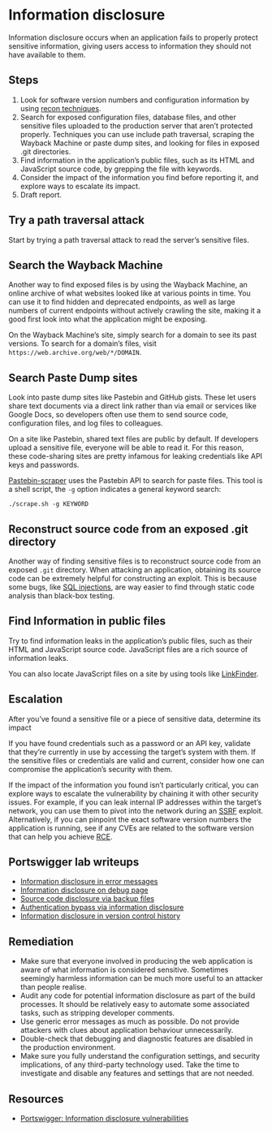 # Information disclosure

Information disclosure occurs when an application fails to properly protect sensitive information, giving users access to information they should not have available to them.

## Steps

1. Look for software version numbers and configuration information by using [recon techniques](https://recon.tymyrddin.dev/docs/app/README).
2. Search for exposed configuration files, database files, and other sensitive files uploaded to the production server that aren’t protected properly. Techniques you can use include path traversal, scraping the Wayback Machine or paste dump sites, and looking for files in exposed .git directories.
3. Find information in the application’s public files, such as its HTML and JavaScript source code, by grepping the file with keywords.
4. Consider the impact of the information you find before reporting it, and explore ways to escalate its impact.
5. Draft report.

## Try a path traversal attack

Start by trying a path traversal attack to read the server’s sensitive files.

## Search the Wayback Machine

Another way to find exposed files is by using the Wayback Machine, an online archive of what websites looked like at various points in time. You can use it to find hidden and deprecated endpoints, as well as large numbers of current endpoints without actively crawling the site, making it a good first look into what the application might be exposing.

On the Wayback Machine’s site, simply search for a domain to see its past versions. To search for a domain’s files, visit `https://web.archive.org/web/*/DOMAIN`.

## Search Paste Dump sites

Look into paste dump sites like Pastebin and GitHub gists. These let users share text documents via a direct link rather than via email or services like Google Docs, so developers often use them to send source code, configuration files, and log files to colleagues. 

On a site like Pastebin, shared text files are public by default. If developers upload a sensitive file, everyone will be able to read it. For this reason, these code-sharing sites are pretty infamous for leaking credentials like API keys and passwords.

[Pastebin-scraper](https://github.com/streaak/pastebin-scraper/) uses the Pastebin API to search for paste files. This tool is a shell script, the `-g` option indicates a general keyword search:

    ./scrape.sh -g KEYWORD

## Reconstruct source code from an exposed .git directory

Another way of finding sensitive files is to reconstruct source code from an exposed `.git` directory. When attacking an application, obtaining its source code can be extremely helpful for constructing an exploit. This is because some bugs, like [SQL injections](sqli.md), are way easier to find through static code analysis than black-box testing.

## Find Information in public files

Try to find information leaks in the application’s public files, such as their HTML and JavaScript source code. JavaScript files are a rich source of information leaks.

You can also locate JavaScript files on a site by using tools like [LinkFinder](https://github.com/GerbenJavado/LinkFinder/).

## Escalation

After you’ve found a sensitive file or a piece of sensitive data, determine its impact

If you have found credentials such as a password or an API key, validate that they’re currently in use by accessing the target’s system with them. If the sensitive files or credentials are valid and current, consider how one can compromise the application’s security with them.

If the impact of the information you found isn’t particularly critical, you can explore ways to escalate the vulnerability by chaining it with other security issues. For example, if you can leak internal IP addresses within the target’s network, you can use them to pivot into the network during an [SSRF](ssrf.md) exploit. Alternatively, if you can pinpoint the exact software version numbers the application is running, see if any CVEs are related to the software version that can help you achieve [RCE](rce.md).

## Portswigger lab writeups

* [Information disclosure in error messages](../burp/id/1.md)
* [Information disclosure on debug page](../burp/id/2.md)
* [Source code disclosure via backup files](../burp/id/3.md)
* [Authentication bypass via information disclosure](../burp/id/4.md)
* [Information disclosure in version control history](../burp/id/5.md)

## Remediation

* Make sure that everyone involved in producing the web application is aware of what information is considered sensitive. Sometimes seemingly harmless information can be much more useful to an attacker than people realise. 
* Audit any code for potential information disclosure as part of the build processes. It should be relatively easy to automate some associated tasks, such as stripping developer comments.
* Use generic error messages as much as possible. Do not provide attackers with clues about application behaviour unnecessarily.
* Double-check that debugging and diagnostic features are disabled in the production environment.
* Make sure you fully understand the configuration settings, and security implications, of any third-party technology used. Take the time to investigate and disable any features and settings that are not needed.

## Resources

* [Portswigger: Information disclosure vulnerabilities](https://portswigger.net/web-security/information-disclosure)


